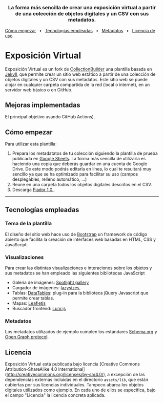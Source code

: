 <p></p>
<h1 align="center"><img src="https://lpitac.github.io/exposicion/assets/img/captura_portada.svg" alt=""><p></p></h1>
<h3 align="center">La forma más sencilla de crear una exposición virtual a partir de una colección de objetos digitales y un CSV con sus metadatos.</h3>

<a href="#como">Cómo empezar</a> &ensp;&bull;&ensp; <a href="#tecnologias">Tecnologías empleadas</a> &ensp;&bull;&ensp; <a href="#licencia">Metadatos</a> &ensp;&bull;&ensp; <a href="#licencia">Licencia de uso</a>

# Exposición Virtual

Exposición Virtual es un fork de [CollectionBuilder](https://collectionbuilder.github.io/) una plantilla basada en [Jekyll](https://jekyllrb.com/), que permite crear un sitio web estático a partir de una colección de objetos digitales y un CSV con sus metadatos.
Este sitio web se puede alojar en cualquier carpeta compartida de la red (local o internet), en un servidor web básico o en GitHub.

## Mejoras implementadas
El principal objetivo 
 usando GitHub Actions).
 
<a name="como"></a>
## Cómo empezar
Para utilizar esta plantilla:

1. Prepara los metadatatos de tu colección siguiendo la plantilla de prueba publicada en [Google Sheets](https://docs.google.com/spreadsheets/d/1nN_k4JQB4LJraIzns7WcM3OXK-xxGMQhW1shMssflNM/edit?usp=sharing). 
	 La forma más sencilla de utilizarla es haciendo una copia que deberás guardar en una cuenta de Google Drive. De este modo podrás editarla en línea, lo cual te resultará muy sencillo ya que se ha optimizado para facilitar su uso (campos desplegables, relleno automático, ...)
2. Reune en una carpeta todos los objetos digitales descritos en el CSV.
3. Descarga [Fiador 1.0.](https://). 

----------
<a name="tecnologias"></a>
## Tecnologías empleadas 
### Tema de la plantilla 
El diseño del sitio web hace uso de [Bootstrap](https://getbootstrap.com/) un framework de código abierto que facilita la creación de interfaces web basadas en HTML, CSS y JavaScript.

### Visualizaciones
Para crear las distintas visualizaciones e interaciones sobre los objetos y sus metadatos se han empleado las siguientes bibliotecas JavaScript 

- Galería de imágenes: [Spotlight gallery](https://github.com/nextapps-de/spotlight)
- Cargador de imágenes: [lazysizes](https://github.com/aFarkas/lazysizes),
- Tablas: [DataTables](https://datatables.net/): plug-in para la biblioteca jQuery Javascript que permite crear tablas.
- Mapas: [Leafletjs](http://leafletjs.com/)
- Buscador frontend: [Lunr.js](https://lunrjs.com/)

<a name="metadatos"></a>
### Metadatos
Los metadatos utilizados de ejemplo cumplen los estándares [Schema.org](http://schema.org) y [Open Graph protocol](http://ogp.me/).

<a name="licencia"></a>
## Licencia
Exposición Virtual está publicada bajo licencia [Creative Commons Attribution-ShareAlike 4.0 International] (http://creativecommons.org/licenses/by-sa/4.0/), a excepción de las dependencias externas incluidas en el directorio `assets/lib`, que están cubiertas por sus licencias individuales. 
Tampoco abarca los objetos digitales utilizados como ejemplo. En cada uno de ellos se especifica, bajo el campo "Licencia" la licencia concreta aplicada.